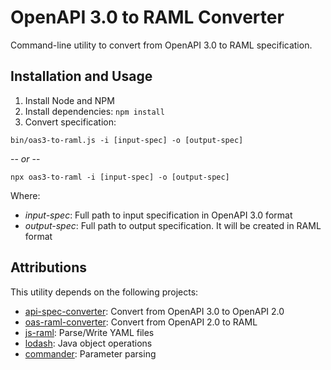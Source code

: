 # OpenAPI 3.0 to RAML Converter

Command-line utility to convert from OpenAPI 3.0 to RAML specification.

## Installation and Usage

1. Install Node and NPM
2. Install dependencies: `npm install`
3. Convert specification:

  `bin/oas3-to-raml.js -i [input-spec] -o [output-spec]`

   -- _or_ --

  `npx oas3-to-raml -i [input-spec] -o [output-spec]`

Where:
* _input-spec_: Full path to input specification in OpenAPI 3.0 format
* _output-spec_: Full path to output specification. It will be created in RAML
format

## Attributions
This utility depends on the following projects:
* [api-spec-converter](https://github.com/LucyBot-Inc/api-spec-converter):
Convert from OpenAPI 3.0 to OpenAPI 2.0
* [oas-raml-converter](https://github.com/mulesoft/oas-raml-converter):
Convert from OpenAPI 2.0 to RAML
* [js-raml](https://github.com/nodeca/js-yaml): Parse/Write YAML files
* [lodash](https://github.com/lodash/lodash): Java object operations
* [commander](https://github.com/tj/commander.js): Parameter parsing
